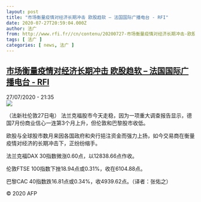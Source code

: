 ```yaml
---
layout: post
title: "市场衡量疫情对经济长期冲击 欧股趋软 – 法国国际广播电台 - RFI"
date: 2020-07-27T20:59:04.000Z
author: 法广
from: http://www.rfi.fr//cn/contenu/20200727-市场衡量疫情对经济长期冲击-欧股趋软
tags: [ 法广 ]
categories: [ news, 法广 ]
---
```

<!--1595883544000-->
[市场衡量疫情对经济长期冲击 欧股趋软 – 法国国际广播电台 - RFI](http://www.rfi.fr//cn/contenu/20200727-%E5%B8%82%E5%9C%BA%E8%A1%A1%E9%87%8F%E7%96%AB%E6%83%85%E5%AF%B9%E7%BB%8F%E6%B5%8E%E9%95%BF%E6%9C%9F%E5%86%B2%E5%87%BB-%E6%AC%A7%E8%82%A1%E8%B6%8B%E8%BD%AF)
------

<div>
<div>27/07/2020 - 21:35</div><img src="https://s.rfi.fr/media/display/a26a4c4e-d046-11ea-af64-005056a98db9/w:310/p:16x9/eco0001b.200728033502.jpg"><div class="t-content__body u-clearfix"><div class="m-interstitial"></div><p>（法新社伦敦27日电）    法兰克福股市今天走稳，因为一项重大调查报告显示，德国7月份商业信心一连第3个月上升，但伦敦和巴黎股市收低。</p><p>    欧股与全球股市数月来因各国政府和央行挹注资金而强力上扬，如今交易商在衡量疫情对经济的长期冲击下，正纷纷缩手。</p><p>    法兰克福DAX 30指数微涨0.60点，以12838.66点作收。</p><p>    伦敦FTSE 100指数下挫18.94点或0.31%，收在6104.88点。</p><p>    巴黎CAC 40指数跌16.81点或0.34%，收4939.62点。（译者：张佑之）</p><p class="t-copyright">© 2020 AFP</p>        </div>
</div>
